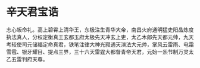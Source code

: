# 辛天君宝诰

志心皈命礼。高上碧霄上清华王，东极注生青华大帝，南昌火府通明猛吏阳晶炼度执法真人，分权定衡真王玄都玉府太极先天冲玄上吏，太乙木郎先天都元帅，九天考较使司元储福定命真君，铁笔注律大神光寂通天演法大元帅，掌风云雷雨、电霜雪雹、银牙耀目、提点三界，三十六天雷霆大都督青帝天君，元始一炁节制万灵太乙五雷判府天尊。
